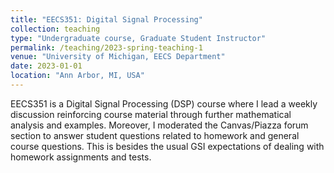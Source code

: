 ```yaml
---
title: "EECS351: Digital Signal Processing"
collection: teaching
type: "Undergraduate course, Graduate Student Instructor"
permalink: /teaching/2023-spring-teaching-1
venue: "University of Michigan, EECS Department"
date: 2023-01-01
location: "Ann Arbor, MI, USA"
---
```


EECS351 is a Digital Signal Processing (DSP) course where I lead a weekly discussion reinforcing course material through further mathematical analysis and examples. Moreover, I moderated the Canvas/Piazza forum section to answer student questions related to homework and general course questions. This is besides the usual GSI expectations of dealing with homework assignments and tests.
